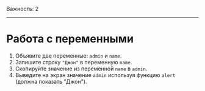 Важность: 2

---

# Работа с переменными

1. Объявите две переменные: `admin` и `name`.
2. Запишите строку `"Джон"` в переменную `name`.
3. Скопируйте значение из переменной `name` в `admin`.
4. Выведите на экран значение `admin` используя функцию `alert` (должна показать "Джон").
